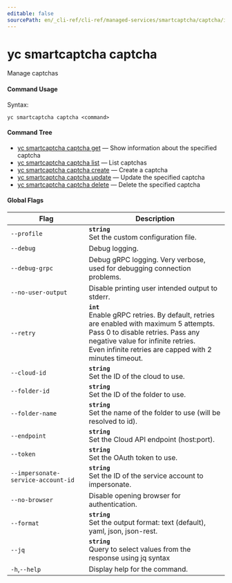 ```yaml
---
editable: false
sourcePath: en/_cli-ref/cli-ref/managed-services/smartcaptcha/captcha/index.md
---
```


# yc smartcaptcha captcha

Manage captchas

#### Command Usage

Syntax: 

`yc smartcaptcha captcha <command>`

#### Command Tree

- [yc smartcaptcha captcha get](get.md) — Show information about the specified captcha
- [yc smartcaptcha captcha list](list.md) — List captchas
- [yc smartcaptcha captcha create](create.md) — Create a captcha
- [yc smartcaptcha captcha update](update.md) — Update the specified captcha
- [yc smartcaptcha captcha delete](delete.md) — Delete the specified captcha

#### Global Flags

| Flag | Description |
|----|----|
|`--profile`|<b>`string`</b><br/>Set the custom configuration file.|
|`--debug`|Debug logging.|
|`--debug-grpc`|Debug gRPC logging. Very verbose, used for debugging connection problems.|
|`--no-user-output`|Disable printing user intended output to stderr.|
|`--retry`|<b>`int`</b><br/>Enable gRPC retries. By default, retries are enabled with maximum 5 attempts.<br/>Pass 0 to disable retries. Pass any negative value for infinite retries.<br/>Even infinite retries are capped with 2 minutes timeout.|
|`--cloud-id`|<b>`string`</b><br/>Set the ID of the cloud to use.|
|`--folder-id`|<b>`string`</b><br/>Set the ID of the folder to use.|
|`--folder-name`|<b>`string`</b><br/>Set the name of the folder to use (will be resolved to id).|
|`--endpoint`|<b>`string`</b><br/>Set the Cloud API endpoint (host:port).|
|`--token`|<b>`string`</b><br/>Set the OAuth token to use.|
|`--impersonate-service-account-id`|<b>`string`</b><br/>Set the ID of the service account to impersonate.|
|`--no-browser`|Disable opening browser for authentication.|
|`--format`|<b>`string`</b><br/>Set the output format: text (default), yaml, json, json-rest.|
|`--jq`|<b>`string`</b><br/>Query to select values from the response using jq syntax|
|`-h`,`--help`|Display help for the command.|
